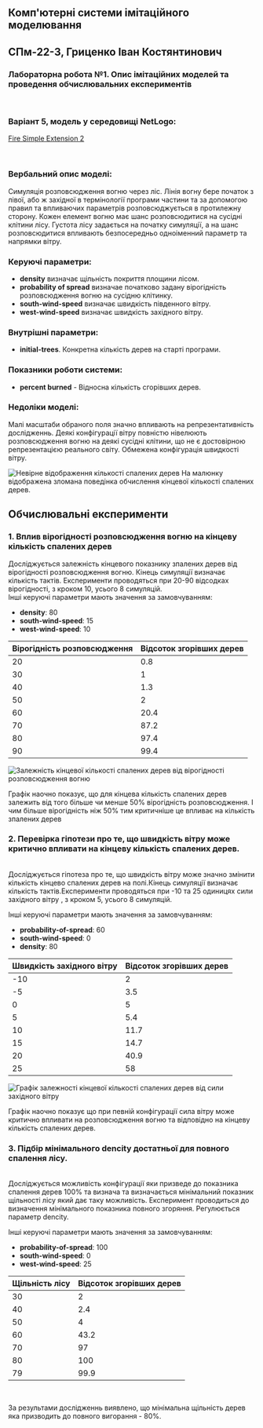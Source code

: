 ## Комп'ютерні системи імітаційного моделювання
## СПм-22-3, **Гриценко Іван Костянтинович**
### Лабораторна робота №**1**. Опис імітаційних моделей та проведення обчислювальних експериментів

<br>

### Варіант 5, модель у середовищі NetLogo:
[Fire Simple Extension 2](http://www.netlogoweb.org/launch#http://www.netlogoweb.org/assets/modelslib/IABM%20Textbook/chapter%203/Fire%20Extensions/Fire%20Simple%20Extension%202.nlogo)

<br>

### Вербальний опис моделі:
Симуляція розповсюдження вогню через ліс. Лінія вогну бере початок з лівої, або ж західної в термінології програми частини та за допомогою правил та впливаючих параметрів розповсюджується в протилежну сторону. Кожен елемент вогню має шанс розповсюдитися на сусідні клітини лісу. Густота лісу задається на початку симуляції, а на шанс розповсюдитися впливають безпосередньо одноіменний параметр та напрямки вітру. 

### Керуючі параметри:
- **density** визначає щільність покриття площини лісом.
- **probability of spread** визначае початково задану вірогідність розповсюдження вогню на сусідню клітинку.
- **south-wind-speed** визначає швидкість південного вітру.
- **west-wind-speed** визначає швидкість західного вітру.

### Внутрішні параметри:
- **initial-trees**. Конкретна кількість дерев на старті програми.

### Показники роботи системи:
- **percent burned** - Відносна кількість сгорівших дерев.

### Недоліки моделі:
Малі масштаби обраного поля значно впливають на репрезентативність дослідженнь. Деякі конфігурації вітру повністю нівелюють розповсюдження вогню на деякі сусідні клітини, що не є достовірною репрезентацією реального світу.
Обмежена конфігурація швидкості вітру.

![Невірне відображення кількості спалених дерев](image-2.png)
На малюнку відображена зломана поведінка обчислення кінцевої кількості спалених дерев.
<br>

## Обчислювальні експерименти


### 1. Вплив вірогідності розповсюдження вогню на кінцеву кількість спалених дерев

Досліджується залежність кінцевого показнику зпалених дерев від вірогідності розповсюдження вогню. Кінець симуляції визначає кількість тактів.
Експерименти проводяться при 20-90 відсодках вірогідності, з кроком 10, усього 8 симуляцій.  
Інші керуючі параметри мають значення за замовчуванням:
- **density**: 80
- **south-wind-speed**: 15
- **west-wind-speed**: 10

<table>
<thead>
<tr><th>Вірогідність розповсюдження</th> <th>Відсоток згорівших дерев</th></tr>
</thead>
<tbody>
<tr><td>20</td><td>0.8</td></tr>
<tr><td>30</td><td>1</td></tr>
<tr><td>40</td><td>1.3</td></tr>
<tr><td>50</td><td>2</td></tr>
<tr><td>60</td><td>20.4</td></tr>
<tr><td>70</td><td>87.2</td></tr>
<tr><td>80</td><td>97.4</td></tr>
<tr><td>90</td><td>99.4</td></tr>
</tbody>
</table>

![Залежність кінцевої кількості спалених дерев від вірогідності розповсюдження вогню](image-1.png)
<br>

Графік наочно показує, що для кінцева кількість спалених дерев залежить від того більше чи менше 50% вірогідність розповсюдження. І чим більше вірогідність ніж 50% тим критичніше це впливає на кількість зпалених дерев

### 2. Перевірка гіпотези про те, що швидкість вітру може критично впливати на кінцеву кількість спалених дерев.
<br>
Досліджується гіпотеза про те, що швидкість вітру може значно змінити кількість кінцево спалених дерев на полі.Кінець симуляції визначає кількість тактів.Експерименти проводяться при -10 та 25 одиницях сили західного вітру , з кроком 5, усього 8 симуляцій.  

Інші керуючі параметри мають значення за замовчуванням:
- **probability-of-spread**: 60
- **south-wind-speed**: 0
- **density**: 80

<table>
<thead>
<tr><th>Швидкість західного вітру</th> <th>Відсоток згорівших дерев</th></tr>
</thead>
<tbody>
<tr><td>-10</td><td>2</td></tr>
<tr><td>-5</td><td>3.5</td></tr>
<tr><td>0</td><td>5</td></tr>
<tr><td>5</td><td>5.4</td></tr>
<tr><td>10</td><td>11.7</td></tr>
<tr><td>15</td><td>14.7</td></tr>
<tr><td>20</td><td>40.9</td></tr>
<tr><td>25</td><td>58</td></tr>
</tbody>
</table>

![Графік залежності кінцевої кількості спалених дерев від сили західного вітру](image.png)

Графік наочно показує що при певній конфігурації сила вітру може критично впливати на розповсюдження вогню та відповідно на кінцеву кількість спалених дерев. 


### 3. Підбір мінімального dencity достатньої для повного спалення лісу.
<br>
Досліджується можливість конфігурації яки призведе до показника спалення дерев 100% та визнача та визначається мінімальний показник щільності лісу який дає таку можливість. Експеримент проводиться до визначення мінімального показника повного згоряння. Регулюється параметр dencity.

Інші керуючі параметри мають значення за замовчуванням:
- **probability-of-spread**: 100
- **south-wind-speed**: 0
- **west-wind-speed**: 25
 
 <table>
<thead>
<tr><th>Щільність лісу</th> <th>Відсоток згорівших дерев</th></tr>
</thead>
<tbody>
<tr><td>30</td><td>2</td></tr>
<tr><td>40</td><td>2.4</td></tr>
<tr><td>50</td><td>4</td></tr>
<tr><td>60</td><td>43.2</td></tr>
<tr><td>70</td><td>97</td></tr>
<tr><td>80</td><td>100</td></tr>
<tr><td>79</td><td>99.9</td></tr>
</tbody>
</table>

<br>

За результами дослідженнь виявлено, що мінімальна щільність дерев яка призводить до повного вигорання - 80%. 